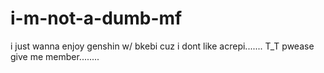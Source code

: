 # i-m-not-a-dumb-mf
i just wanna enjoy genshin w/ bkebi cuz i dont like acrepi....... T_T
pwease give me member........
